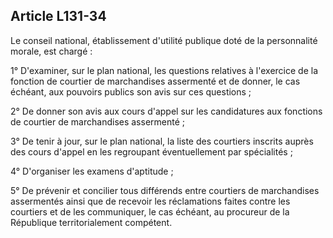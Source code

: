 Article L131-34
----
Le conseil national, établissement d'utilité publique doté de la personnalité
morale, est chargé :

1° D'examiner, sur le plan national, les questions relatives à l'exercice de la
fonction de courtier de marchandises assermenté et de donner, le cas échéant,
aux pouvoirs publics son avis sur ces questions ;

2° De donner son avis aux cours d'appel sur les candidatures aux fonctions de
courtier de marchandises assermenté ;

3° De tenir à jour, sur le plan national, la liste des courtiers inscrits auprès
des cours d'appel en les regroupant éventuellement par spécialités ;

4° D'organiser les examens d'aptitude ;

5° De prévenir et concilier tous différends entre courtiers de marchandises
assermentés ainsi que de recevoir les réclamations faites contre les courtiers
et de les communiquer, le cas échéant, au procureur de la République
territorialement compétent.
